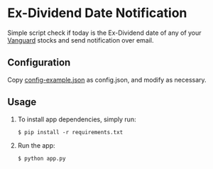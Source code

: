 # Ex-Dividend Date Notification

Simple script check if today is the Ex-Dividend date of any of your [Vanguard](https://investor.vanguard.com/home/) stocks and send notification over email.

## Configuration

Copy [config-example.json](config-example.json) as config.json, and modify as necessary.

## Usage

1. To install app dependencies, simply run:

    ```shell
    $ pip install -r requirements.txt
    ```

2. Run the app:

    ```shell
    $ python app.py
    ```
